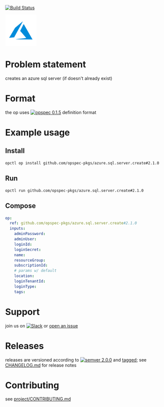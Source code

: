 [![Build Status](https://travis-ci.org/opspec-pkgs/azure.sql.server.create.svg?branch=master)](https://travis-ci.org/opspec-pkgs/azure.sql.server.create)

<img src="icon.svg" alt="icon" height="100px">

# Problem statement

creates an azure sql server (if doesn't already exist)

# Format

the op uses [![opspec 0.1.5](https://img.shields.io/badge/opspec-0.1.5-brightgreen.svg?colorA=6b6b6b&colorB=fc16be)](https://opspec.io/0.1.5) definition format

# Example usage

## Install

```shell
opctl op install github.com/opspec-pkgs/azure.sql.server.create#2.1.0
```

## Run

```
opctl run github.com/opspec-pkgs/azure.sql.server.create#2.1.0
```

## Compose

```yaml
op:
  ref: github.com/opspec-pkgs/azure.sql.server.create#2.1.0
  inputs:
    adminPassword:
    adminUser:
    loginId:
    loginSecret:
    name:
    resourceGroup:
    subscriptionId:
    # params w/ default
    location:
    loginTenantId:
    loginType:
    tags:
```

# Support

join us on
[![Slack](https://opctl-slackin.herokuapp.com/badge.svg)](https://opctl-slackin.herokuapp.com/)
or
[open an issue](https://github.com/opspec-pkgs/azure.sql.server.create/issues)

# Releases

releases are versioned according to
[![semver 2.0.0](https://img.shields.io/badge/semver-2.0.0-brightgreen.svg)](http://semver.org/spec/v2.0.0.html)
and [tagged](https://git-scm.com/book/en/v2/Git-Basics-Tagging); see
[CHANGELOG.md](CHANGELOG.md) for release notes

# Contributing

see
[project/CONTRIBUTING.md](https://github.com/opspec-pkgs/project/blob/master/CONTRIBUTING.md)
